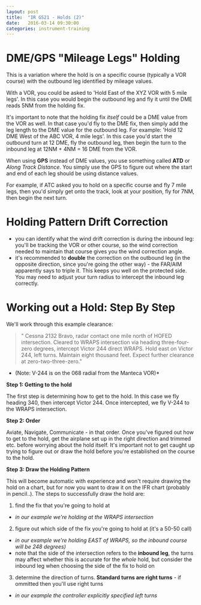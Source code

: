 ```yaml
---
layout: post
title:  "IR GS21 - Holds (2)"
date:   2016-03-14 09:30:00
categories: instrument-training
---
```


# DME/GPS "Mileage Legs" Holding

This is a variation where the hold is on a specific course (typically a VOR course) with the outbound leg identified by mileage values.

With a VOR, you could be asked to 'Hold East of the XYZ VOR with 5 mile legs'. In this case you would begin the outbound leg and fly it until the DME reads 5NM from the holding fix.

It's important to note that the holding fix *itself* could be a DME value from the VOR as well. In that case you'd fly to the DME fix, then simply add the leg length to the DME value for the outbound leg. For example: 'Hold 12 DME West of the ABC VOR, 4 mile legs'. In this case you'd start the outbound turn at 12 DME, fly the outbound leg, then begin the turn to the inbound leg at 12NM + 4NM = 16 DME from the VOR.

When using **GPS** instead of DME values, you use something called **ATD** or *Along Track Distance*. You simply use the GPS to figure out where the start and end of each leg should be using distance values.

For example, if ATC asked you to hold on a specific course and fly 7 mile legs, then you'd simply get onto the track, look at your position, fly for 7NM, then begin the next turn.

# Holding Pattern Drift Correction

 - you can identify what the wind drift correction is during the inbound leg: you'll be tracking the VOR or other course, so the wind correction needed to maintain that course gives you the wind correction angle.
 - it's recommended to **double** the correction on the outbound leg (in the opposite direction, since you're going the other way) - the FAR/AIM apparently says to triple it. This keeps you well on the protected side. You may need to adjust your turn radius to intercept the inbound leg correctly.

# Working out a Hold: Step By Step

We'll work through this example clearance:

 > " Cessna 2132 Bravo, radar contact one mile north of HOFED intersection. Cleared to WRAPS intersection via heading three-four-zero degrees, intercept Victor 244 direct WRAPS. Hold east on Victor 244, left turns. Maintain eight thousand feet. Expect further clearance at zero-two-three-zero."

* (Note: V-244 is on the 068 radial from the Manteca VOR)*

**Step 1: Getting to the hold**

The first step is determining how to get to the hold. In this case we fly heading 340, then intercept Victor 244. Once intercepted, we fly V-244 to the WRAPS intersection.

**Step 2: Order**

Aviate, Navigate, Communicate - in that order. Once you've figured out how to get to the hold, get the airplane set up in the right direction and trimmed etc. before worrying about the hold itself. It's important not to get caught up trying to figure out or draw the hold before you're established on the course to the hold.

**Step 3: Draw the Holding Pattern**

This will become automatic with experience and won't require drawing the hold on a chart, but for now you want to draw it on the IFR chart (probably in pencil..). The steps to successfully draw the hold are:

 1. find the fix that you're going to hold at
   - *in our example we're holding at the WRAPS intersection*
 2. figure out which side of the fix you're going to hold at (it's a 50-50 call)
   - *in our example we're holding EAST of WRAPS, so the inbound course will be 248 degrees)*
   - note that the side of the intersection refers to the **inbound leg**, the turns may affect whether this is accurate for the *whole* hold, but consider the inbound leg when choosing the side of the fix to hold on
 3. determine the direction of turns. **Standard turns are right turns** - if ommitted then you'll use right turns
   - *in our example the controller explicitly specified left turns*


